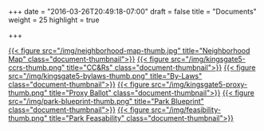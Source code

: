 +++
date = "2016-03-26T20:49:18-07:00"
draft = false
title = "Documents"
weight = 25
highlight = true

+++


[{{< figure src="/img/neighborhood-map-thumb.jpg" title="Neighborhood Map" class="document-thumbnail">}}](/img/neighborhood-map.jpg)
[{{< figure src="/img/kingsgate5-ccrs-thumb.png" title="CC&Rs" class="document-thumbnail">}}](/pdf/kingsgate5-ccrs.pdf)
[{{< figure src="/img/kingsgate5-bylaws-thumb.png" title="By-Laws" class="document-thumbnail">}}](/pdf/kingsgate5-bylaws.pdf)
[{{< figure src="/img/kingsgate5-proxy-thumb.png" title="Proxy Ballot" class="document-thumbnail">}}](/pdf/kingsgate5-proxy.pdf)
[{{< figure src="/img/park-blueprint-thumb.png" title="Park Blueprint" class="document-thumbnail">}}](/pdf/park-blueprint.pdf)
[{{< figure src="/img/feasibility-thumb.png" title="Park Feasability" class="document-thumbnail">}}](/pdf/feasibility.pdf)

